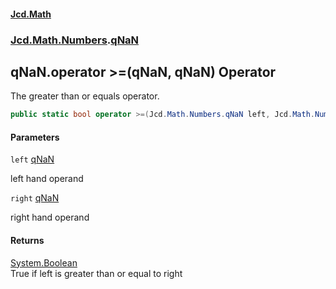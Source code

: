 #### [Jcd.Math](index.md 'index')
### [Jcd.Math.Numbers](Jcd.Math.Numbers.md 'Jcd.Math.Numbers').[qNaN](Jcd.Math.Numbers.qNaN.md 'Jcd.Math.Numbers.qNaN')

## qNaN.operator >=(qNaN, qNaN) Operator

The greater than or equals operator.

```csharp
public static bool operator >=(Jcd.Math.Numbers.qNaN left, Jcd.Math.Numbers.qNaN right);
```
#### Parameters

<a name='Jcd.Math.Numbers.qNaN.op_GreaterThanOrEqual(Jcd.Math.Numbers.qNaN,Jcd.Math.Numbers.qNaN).left'></a>

`left` [qNaN](Jcd.Math.Numbers.qNaN.md 'Jcd.Math.Numbers.qNaN')

left hand operand

<a name='Jcd.Math.Numbers.qNaN.op_GreaterThanOrEqual(Jcd.Math.Numbers.qNaN,Jcd.Math.Numbers.qNaN).right'></a>

`right` [qNaN](Jcd.Math.Numbers.qNaN.md 'Jcd.Math.Numbers.qNaN')

right hand operand

#### Returns
[System.Boolean](https://docs.microsoft.com/en-us/dotnet/api/System.Boolean 'System.Boolean')  
True if left is greater than or equal to right